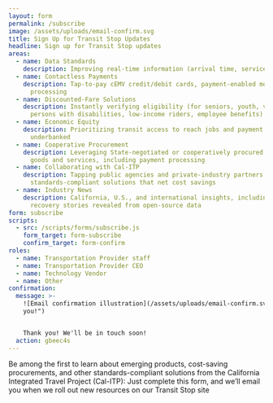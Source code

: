 ```yaml
---
layout: form
permalink: /subscribe
image: /assets/uploads/email-confirm.svg
title: Sign Up for Transit Stop Updates
headline: Sign up for Transit Stop updates
areas:
  - name: Data Standards
    description: Improving real-time information (arrival time, service changes)
  - name: Contactless Payments
    description: Tap-to-pay cEMV credit/debit cards, payment-enabled mobile wallets,
      processing
  - name: Discounted-Fare Solutions
    description: Instantly verifying eligibility (for seniors, youth, veterans,
      persons with disabilities, low-income riders, employee benefits)
  - name: Economic Equity
    description: Prioritizing transit access to reach jobs and payment methods if
      underbanked
  - name: Cooperative Procurement
    description: Leveraging State-negotiated or cooperatively procured contracts for
      goods and services, including payment processing
  - name: Collaborating with Cal-ITP
    description: Tapping public agencies and private-industry partners on innovative
      standards-compliant solutions that net cost savings
  - name: Industry News
    description: California, U.S., and international insights, including COVID-19
      recovery stories revealed from open-source data
form: subscribe
scripts:
  - src: /scripts/forms/subscribe.js
    form_target: form-subscribe
    confirm_target: form-confirm
roles:
  - name: Transportation Provider staff
  - name: Transportation Provider CEO
  - name: Technology Vendor
  - name: Other
confirmation:
  message: >-
    ![Email confirmation illustration](/assets/uploads/email-confirm.svg "Thank
    you!")


    Thank you! We'll be in touch soon!
  action: gbeec4s
---
```

Be among the first to learn about emerging products, cost-saving procurements, and other standards-compliant solutions from the California Integrated Travel Project (Cal-ITP): Just complete this form, and we’ll email you when we roll out new resources on our Transit Stop site